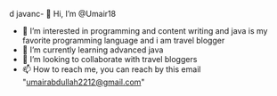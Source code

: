 d javanc- 👋 Hi, I’m @Umair18
- 👀 I’m interested in programming and content writing and java is my favorite programming language and i am travel blogger
- 🌱 I’m currently learning advanced java
- 💞️ I’m looking to collaborate with travel bloggers
- 📫 How to reach me, you can reach by this email "umairabdullah2212@gmail.com"

<!---
Umair18/Umair18 is a ✨ special ✨ repository because its `README.md` (this file) appears on your GitHub profile.
You can click the Preview link to take a look at your changes.
--->
